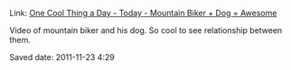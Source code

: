 <div id="wikitext">

Link: [One Cool Thing a Day - Today - Mountain Biker + Dog =
Awesome](http://www.onecoolthingaday.com/today/2011/11/23/mountain-biker-dog-awesome.html)

Video of mountain biker and his dog. So cool to see relationship between
them.

Saved date: 2011-11-23 4:29

<div class="vspace">

</div>

</div>
